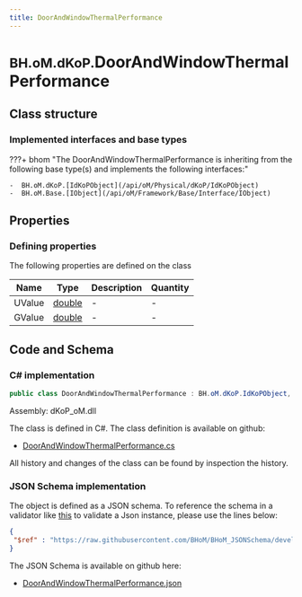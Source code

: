 ```yaml
---
title: DoorAndWindowThermalPerformance
---
```


# <small>BH.oM.dKoP.</small>**DoorAndWindowThermalPerformance**



## Class structure

### Implemented interfaces and base types

???+ bhom "The DoorAndWindowThermalPerformance is inheriting from the following base type(s) and implements the following interfaces:"

    -  BH.oM.dKoP.[IdKoPObject](/api/oM/Physical/dKoP/IdKoPObject)
    -  BH.oM.Base.[IObject](/api/oM/Framework/Base/Interface/IObject)


## Properties



### Defining properties

The following properties are defined on the class

| Name             | Type             | Description      | Quantity         |
|------------------|------------------|------------------|------------------|
| UValue | [double](https://learn.microsoft.com/en-us/dotnet/api/System.Double?view=netstandard-2.0) | - | - |
| GValue | [double](https://learn.microsoft.com/en-us/dotnet/api/System.Double?view=netstandard-2.0) | - | - |


## Code and Schema

### C# implementation

``` C# title="C#"
public class DoorAndWindowThermalPerformance : BH.oM.dKoP.IdKoPObject, BH.oM.Base.IObject
```

Assembly: dKoP_oM.dll

The class is defined in C#. The class definition is available on github:

- [DoorAndWindowThermalPerformance.cs](https://github.com/BHoM/dKoP_Toolkit/blob/develop/dKoP_oM/Geometry\Openings\DoorAndWindowThermalPerformance.cs)

All history and changes of the class can be found by inspection the history.
### JSON Schema implementation

The object is defined as a JSON schema. To reference the schema in a validator like [this](https://www.jsonschemavalidator.net/) to validate a Json instance, please use the lines below:

``` json title="JSON Schema"
{
 "$ref" : "https://raw.githubusercontent.com/BHoM/BHoM_JSONSchema/develop/dKoP_oM/DoorAndWindowThermalPerformance.json"
}
```

The JSON Schema is available on github here:

- [DoorAndWindowThermalPerformance.json](https://github.com/BHoM/BHoM_JSONSchema/blob/develop/dKoP_oM/DoorAndWindowThermalPerformance.json)
